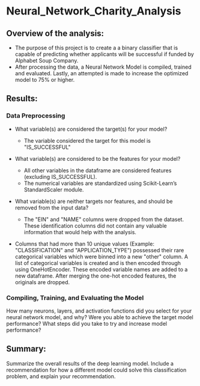 # Neural_Network_Charity_Analysis
## Overview of the analysis: 
  - The purpose of this project is to create a a binary classifier that is capable of predicting whether applicants will be successful if funded by Alphabet Soup Company.
  -  After processing the data, a Neural Network Model is compiled, trained and evaluated. Lastly, an attempted is made to increase the optimized model to 75% or higher.
## Results: 
### Data Preprocessing

- What variable(s) are considered the target(s) for your model? 
  - The variable considered the target for this model is "IS_SUCCESSFUL"
- What variable(s) are considered to be the features for your model?
  - All other variables in the dataframe are considered features (excluding IS_SUCCESSFUL). 
  - The numerical variables are standardized using Scikit-Learn’s StandardScaler module.
- What variable(s) are neither targets nor features, and should be removed from the input data?
  - The "EIN" and "NAME" columns were dropped from the dataset. These identification columns did not contain any valuable information that would help with the analysis.

- Columns that had more than 10 unique values (Example: "CLASSIFICATION" and "APPLICATION_TYPE") possessed their rare categorical variables which were binned into a new "other" column. A list of categorical variables is created and is then encoded through using  OneHotEncoder. These encoded variable names are added to a new dataframe. After merging the one-hot encoded features, the originals are dropped. 

### Compiling, Training, and Evaluating the Model

How many neurons, layers, and activation functions did you select for your neural network model, and why?
Were you able to achieve the target model performance?
What steps did you take to try and increase model performance?

## Summary:

Summarize the overall results of the deep learning model. Include a recommendation for how a different model could solve this classification problem, and explain your recommendation.
